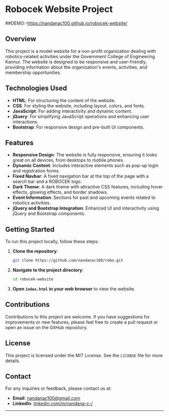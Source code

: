 # Robocek Website Project
##DEMO:-https://nandanac100.github.io/robocek-website/
## Overview
This project is a model website for a non-profit organization dealing with robotics-related activities under the Government College of Engineering Kannur. The website is designed to be responsive and user-friendly, providing information about the organization's events, activities, and membership opportunities.

## Technologies Used
- **HTML**: For structuring the content of the website.
- **CSS**: For styling the website, including layout, colors, and fonts.
- **JavaScript**: For adding interactivity and dynamic content.
- **jQuery**: For simplifying JavaScript operations and enhancing user interactions.
- **Bootstrap**: For responsive design and pre-built UI components.

## Features
- **Responsive Design**: The website is fully responsive, ensuring it looks great on all devices, from desktops to mobile phones.
- **Dynamic Content**: Includes interactive elements such as pop-up login and registration forms.
- **Fixed Navbar**: A fixed navigation bar at the top of the page with a search bar and a ROBOCEK logo.
- **Dark Theme**: A dark theme with attractive CSS features, including hover effects, glowing effects, and border shadows.
- **Event Information**: Sections for past and upcoming events related to robotics activities.
- **jQuery and Bootstrap Integration**: Enhanced UI and interactivity using jQuery and Bootstrap components.


## Getting Started
To run this project locally, follow these steps:

1. **Clone the repository**:
   ```bash
   git clone https://github.com/nandanac100/robo.git
   ```
2. **Navigate to the project directory**:
   ```bash
   cd robocek-website
   ```
3. **Open `index.html` in your web browser** to view the website.

## Contributions
Contributions to this project are welcome. If you have suggestions for improvements or new features, please feel free to create a pull request or open an issue on the GitHub repository.

## License
This project is licensed under the MIT License. See the `LICENSE` file for more details.

## Contact
For any inquiries or feedback, please contact us at:
- **Email**: nandanac100@gmail.com
- **LinkedIn**: [linkedin.com/in/nandana-c-/](https://www.linkedin.com/in/nandana-c-/)

---
